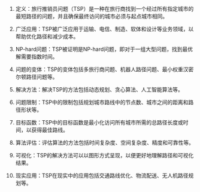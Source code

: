 

1. 定义：旅行推销员问题（TSP）是一种在旅行商找到一个经过所有指定城市的最短路径的问题，并且确保最终访问的城市必须与起点城市相同。

2. 广泛应用：TSP被广泛应用于运输、电信、制造、软体和设计等业务领域，以帮助优化路径和减少成本。

3. NP-hard问题：TSP被证明是NP-hard问题，即对于一组大型问题，找到最优解需要指数时间。

4. 问题的变体：TSP的变体包括多旅行商问题、机器人路径问题、最小权重汉密尔顿路径问题等。

5. 解决方法：解决TSP的方法包括动态规划、贪心算法、人工智能算法等。

6. 问题限制：TSP中的限制包括规划城市路线中的节点数、城市之间的距离和路径形状等。

7. 目标函数：TSP中的目标函数是最小化访问所有城市所需的总路径长度或时间，以获得最佳路线。

8. 算法评估：评估算法的方法包括时间复杂度、空间复杂度、精度和可靠性等。

9. 可视化：TSP的解决方法可以以图形方式呈现，以便更好地理解路径和可视化结果。

10. 现实应用：TSP在现实中的应用包括交通路线优化、物流配送、无人机路径规划等。